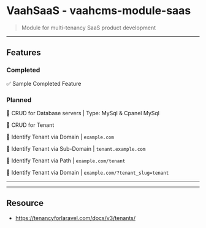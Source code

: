 # VaahSaaS - vaahcms-module-saas
> Module for multi-tenancy SaaS product development

---
## Features

### Completed
:white_check_mark: Sample Completed Feature


### Planned
:black_square_button: CRUD for Database servers | Type: MySql & Cpanel MySql

:black_square_button: CRUD for Tenant

:black_square_button: Identify Tenant via Domain  | `example.com`

:black_square_button: Identify Tenant via Sub-Domain  | `tenant.example.com`

:black_square_button: Identify Tenant via Path  | `example.com/tenant`

:black_square_button: Identify Tenant via Domain  | `example.com/?tenant_slug=tenant`


---


---
## Resource
- https://tenancyforlaravel.com/docs/v3/tenants/
